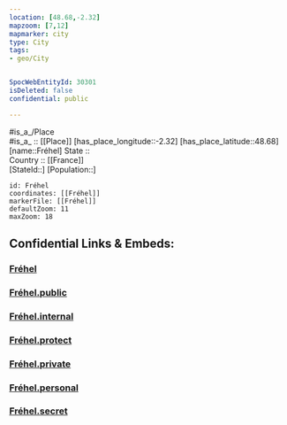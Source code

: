 ```yaml
---
location: [48.68,-2.32] 
mapzoom: [7,12] 
mapmarker: city 
type: City
tags:
- geo/City


SpocWebEntityId: 30301
isDeleted: false
confidential: public

---
```

#is_a_/Place  
#is_a_ :: [[Place]] 
[has_place_longitude::-2.32] 
[has_place_latitude::48.68] 
[name::Fréhel] 
State ::  
Country :: [[France]]  
[StateId::] 
[Population::] 



```leaflet
id: Fréhel
coordinates: [[Fréhel]] 
markerFile: [[Fréhel]] 
defaultZoom: 11 
maxZoom: 18
```


## Confidential Links & Embeds: 

### [Fréhel](/_Standards/Earth/Continent/Europe/Europe~West/France/regions~France/Bretagne/departments~Bretagne/Côtes-d'Armor/communes~Côtes-d'Armor/Dinan/cities~Dinan/Fréhel.md) 

### [Fréhel.public](/_public/Earth/Continent/Europe/Europe~West/France/regions~France/Bretagne/departments~Bretagne/Côtes-d'Armor/communes~Côtes-d'Armor/Dinan/cities~Dinan/Fréhel.public.md) 

### [Fréhel.internal](/_internal/Earth/Continent/Europe/Europe~West/France/regions~France/Bretagne/departments~Bretagne/Côtes-d'Armor/communes~Côtes-d'Armor/Dinan/cities~Dinan/Fréhel.internal.md) 

### [Fréhel.protect](/_protect/Earth/Continent/Europe/Europe~West/France/regions~France/Bretagne/departments~Bretagne/Côtes-d'Armor/communes~Côtes-d'Armor/Dinan/cities~Dinan/Fréhel.protect.md) 

### [Fréhel.private](/_private/Earth/Continent/Europe/Europe~West/France/regions~France/Bretagne/departments~Bretagne/Côtes-d'Armor/communes~Côtes-d'Armor/Dinan/cities~Dinan/Fréhel.private.md) 

### [Fréhel.personal](/_personal/Earth/Continent/Europe/Europe~West/France/regions~France/Bretagne/departments~Bretagne/Côtes-d'Armor/communes~Côtes-d'Armor/Dinan/cities~Dinan/Fréhel.personal.md) 

### [Fréhel.secret](/_secret/Earth/Continent/Europe/Europe~West/France/regions~France/Bretagne/departments~Bretagne/Côtes-d'Armor/communes~Côtes-d'Armor/Dinan/cities~Dinan/Fréhel.secret.md)

